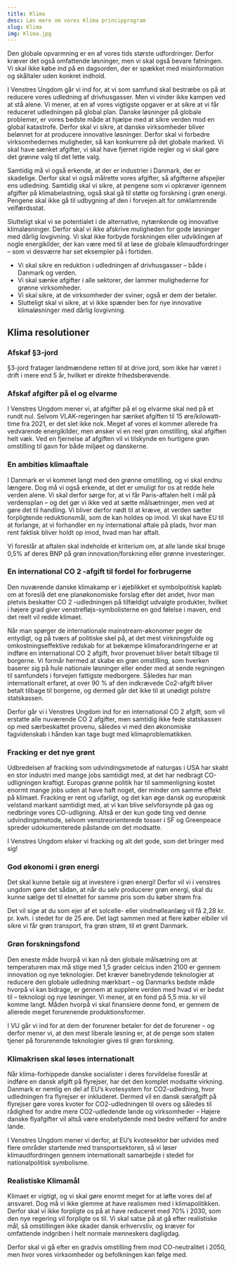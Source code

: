 ```yaml
---
title: Klima
desc: Læs mere om vores Klima principprogram
slug: Klima
img: Klima.jpg
---
```


Den globale opvarmning er en af vores tids største udfordringer. Derfor kræver det også omfattende løsninger, men vi skal også bevare fatningen. Vi skal ikke købe ind på en dagsorden, der er spækket med misinformation og skåltaler uden konkret indhold.

I Venstres Ungdom går vi ind for, at vi som samfund skal bestræbe os på at reducere vores udledning af drivhusgasser. Men vi vinder ikke kampen ved at stå alene. Vi mener, at en af vores vigtigste opgaver er at sikre at vi får reduceret udledningen på global plan. Danske løsninger på globale problemer, er vores bedste måde at hjælpe med at sikre verden mod en global katastrofe. Derfor skal vi sikre, at danske virksomheder bliver belønnet for at producere innovative løsninger. Derfor skal vi forbedre virksomhedernes muligheder, så kan konkurrere på det globale marked. Vi skal have sænket afgifter, vi skal have fjernet rigide regler og vi skal gøre det grønne valg til det lette valg.

Samtidig må vi også erkende, at der er industrier i Danmark, der er skadelige. Derfor skal vi også målrette vores afgifter, så afgifterne afspejler ens udledning. Samtidig skal vi sikre, at pengene som vi opkræver igennem afgifter på klimabelastning, også skal gå til støtte og forskning i grøn energi. Pengene skal ikke gå til udbygning af den i forvejen alt for omklamrende velfærdsstat.

Slutteligt skal vi se potentialet i de alternative, nytænkende og innovative klimaløsninger. Derfor skal vi ikke afskrive muligheden for gode løsninger med dårlig lovgivning. Vi skal ikke forbyde forskningen eller udviklingen af nogle energikilder, der kan være med til at løse de globale klimaudfordringer – som vi desværre har set eksempler på i fortiden.

- Vi skal sikre en reduktion i udledningen af drivhusgasser – både i Danmark og verden.
- Vi skal sænke afgifter i alle sektorer, der lammer mulighederne for grønne virksomheder.
- Vi skal sikre, at de virksomheder der sviner, også er dem der betaler.
- Slutteligt skal vi sikre, at vi ikke spænder ben for nye innovative klimaløsninger med dårlig lovgivning.

## Klima resolutioner

### Afskaf §3-jord

§3-jord fratager landmændene retten til at drive jord, som ikke har været i drift i mere end 5 år, hvilket er direkte frihedsberøvende.

### Afskaf afgifter på el og elvarme

I Venstres Ungdom mener vi, at afgifter på el og elvarme skal ned på et rundt nul. Selvom VLAK-regeringen har sænket afgiften til 15 øre/kilowatt-time fra 2021, er det slet ikke nok. Meget af vores el kommer allerede fra vedvarende energikilder, men ønsker vi en reel grøn omstilling, skal afgiften helt væk. Ved en fjernelse af afgiften vil vi tilskynde en hurtigere grøn omstilling til gavn for både miljøet og danskerne.

### En ambitiøs klimaaftale

I Danmark er vi kommet langt med den grønne omstilling, og vi skal endnu længere. Dog må vi også erkende, at det er umuligt for os at redde hele verden alene. Vi skal derfor sørge for, at vi får Paris-aftalen helt i mål på verdensplan – og det gør vi ikke ved at sætte målsætninger, men ved at gøre det til handling. Vi bliver derfor nødt til at kræve, at verden sætter forpligtende reduktionsmål, som de kan holdes op imod. Vi skal have EU til at forlange, at vi forhandler en ny international aftale på plads, hvor man rent faktisk bliver holdt op imod, hvad man har aftalt. 

Vi foreslår at aftalen skal indeholde et kriterium om, at alle lande skal bruge 0,5% af deres BNP på grøn innovation/forskning eller grønne investeringer.

### En international CO 2 -afgift til fordel for forbrugerne

Den nuværende danske klimakamp er i øjeblikket et symbolpolitisk kapløb om at foreslå det ene planøkonomiske forslag efter det andet, hvor man pletvis beskatter CO 2 -udledningen på tilfældigt udvalgte produkter, hvilket i højere grad giver venstrefløjs-symbolisterne en god følelse i maven, end det reelt vil redde klimaet. 

Når man spørger de internationale mainstream-økonomer peger de entydigt, og på tværs af politiske skel på, at det mest virkningsfulde og omkostningseffektive redskab for at bekæmpe klimaforandringerne er at indføre en international CO 2 afgift, hvor provenuet bliver betalt tilbage til borgerne. Vi formår hermed at skabe en grøn omstilling, som hverken baserer sig på hule nationale løsninger eller ender med at sende regningen til samfundets i forvejen fattigste medborgere. Således har man internationalt erfaret, at over 90 % af den indkrævede Co2-afgift bliver betalt tilbage til borgerne, og dermed går det ikke til at unødigt polstre statskassen. 

Derfor går vi i Venstres Ungdom ind for en international CO 2 afgift, som vil erstatte alle nuværende CO 2 afgifter, men samtidig ikke fede statskassen op med særbeskattet provenu, således vi med den økonomiske fagvidenskab i hånden kan tage bugt med klimaproblematikken.

### Fracking er det nye grønt

Udbredelsen af fracking som udvindingsmetode af naturgas i USA har skabt en stor industri med mange jobs samtidigt med, at det har nedbragt CO-udligningen kraftigt. Europas grønne politik har til sammenligning kostet enormt mange jobs uden at have haft noget, der minder om samme effekt på klimaet. Fracking er rent og ufarligt, og det kan øge dansk og europæisk velstand markant samtidigt med, at vi kan blive selvforsynde på gas og nedbringe vores CO-udligning. Altså er der kun gode ting ved denne udvindingsmetode, selvom venstreorienterede tosser i SF og Greenpeace spreder udokumenterede påstande om det modsatte. 

I Venstres Ungdom elsker vi fracking og alt det gode, som det bringer med sig!

### God økonomi i grøn energi

Det skal kunne betale sig at investere i grøn energi! Derfor vil vi i venstres ungdom gøre det sådan, at når du selv producerer grøn energi, skal du kunne sælge det til elnettet for samme pris som du køber strøm fra.

Det vil sige at du som ejer af et solcelle- eller vindmølleanlæg vil få 2,28 kr. pr. kwh. i stedet for de 25 øre. Det lagt sammen med at flere køber elbiler vil sikre vi får grøn transport, fra grøn strøm, til et grønt Danmark.

### Grøn forskningsfond

Den eneste måde hvorpå vi kan nå den globale målsætning om at temperaturen max må stige med 1,5 grader celcius inden 2100 er gennem innovation og nye teknologier. Det kræver banebrydende teknologier at reducere den globale udledning mærkbart – og Danmarks bedste måde hvorpå vi kan bidrage, er gennem at supplere verden med hvad vi er bedst til – teknologi og nye løsninger. Vi mener, at en fond på 5,5 mia. kr vil komme langt. Måden hvorpå vi skal finansiere denne fond, er gennem de allerede meget forurenende produktionsformer. 

I VU går vi ind for at dem der forurener betaler for det de forurener – og derfor mener vi, at den mest liberale løsning er, at de penge som staten tjener på forurenende teknologier gives til grøn forskning.

### Klimakrisen skal løses internationalt

Når klima-forhippede danske socialister i deres forvildelse foreslår at indføre en dansk afgift på flyrejser, har det den komplet modsatte virkning. Danmark er nemlig en del af EU’s kvotesystem for CO2-udledning, hvor udledningen fra flyrejser er inkluderet. Dermed vil en dansk særafgift på flyrejser gøre vores kvoter for CO2-udledningen til overs og således til rådighed for andre mere CO2-udledende lande og virksomheder – Højere danske flyafgifter vil altså være ensbetydende med bedre velfærd for andre lande. 

I Venstres Ungdom mener vi derfor, at EU’s kvotesektor bør udvides med flere områder startende med transportsektoren, så vi løser klimaudfordringen gennem internationalt samarbejde i stedet for nationalpolitisk symbolisme.

### Realistiske Klimamål

Klimaet er vigtigt, og vi skal gøre enormt meget for at løfte vores del af ansvaret. Dog må vi ikke glemme at have realismen med i klimapolitikken. Derfor skal vi ikke forpligte os på at have reduceret med 70% i 2030, som den nye regering vil forpligte os til. Vi skal satse på at gå efter realistiske mål, så omstillingen ikke skader dansk erhvervsliv, og kræver for omfattende indgriben i helt normale menneskers dagligdag. 

Derfor skal vi gå efter en gradvis omstilling frem mod CO-neutralitet i 2050, men hvor vores virksomheder og befolkningen kan følge med.